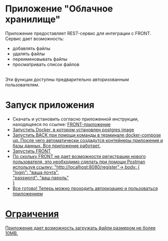 <h1>Приложение "Облачное хранилище"</h1>
Приложение предоставляет REST-сервис для интеграции с FRONT.
<br>
Сервис дает возможность:
<br>
<ul>
  <li>добавлять файлы</li>
  <li>удалять файлы</li>
  <li>переименовывать файлы</li>
  <li>просматривать список файлов</li>
</ul>
<br>
Эти функции доступны предварительно авторизованным пользователям.
<br>
<h1>Запуск приложения</h1>
<ul>
<li>Скачать и установить согласно приложенной инструкции, находящееся по ссылке: <a href="">FRONT-приложение</f></li>
<li>Запустить Docker, в котором установлен postgres image</li>
<li>Запустить BACK при помощи команды в терминале docker-compose up. После чего автоматически создадутся контейнеры приложения и базы данных. Все приложение работает.</li>
<li>Запустить FRONT</li>
<li>По скольку FRONT не дает возможности регистрации нового пользователя, это необходимо сделать при помощи Postman используя ссылку: "http://localhost:8080/register"-> body: {
<br>
    "login": "ваша почта",
    <br>
    "password": "ваш пароль"
    <br>
}</li>
<li>Все готово! Теперь можно проходить авторизацию и пользоваться приложением</li>
</ul>
<h1>Ограичения</h1>
Приложение дает возможность загружать файли размером не более 10МВ.
